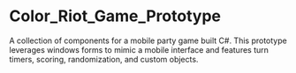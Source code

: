 # Color_Riot_Game_Prototype
A collection of components for a mobile party game built C#. This prototype leverages windows forms to mimic a mobile interface and features turn timers, scoring, randomization, and custom objects.
